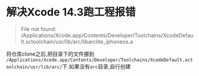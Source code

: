 # 解决Xcode 14.3跑工程报错
> File not found: /Applications/Xcode.app/Contents/Developer/Toolchains/XcodeDefault.xctoolchain/usr/lib/arc/libarclite_iphoneos.a


将仓库clone之后,把目录下的文件挪到
`/Applications/Xcode.app/Contents/Developer/Toolchains/XcodeDefault.xctoolchain/usr/lib/arc/`下.如果没有`arc`目录,自行创建
